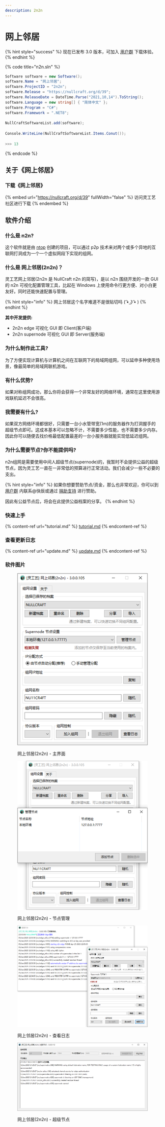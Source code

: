 ```yaml
---
description: 2n2n
---
```


# 网上邻居

{% hint style="success" %}
现在已发布 3.0 版本，可加入 [用户群](https://jq.qq.com/?_wv=1027\&k=A9YzWvbS) 下载体验。
{% endhint %}

{% code title="n2n.sln" %}
```csharp
Software software = new Software();
software.Name = "网上邻居";
software.ProjectID = "2n2n";
software.Release = "https://nullcraft.org/d/39";
software.ReleaseDate = DateTime.Parse("2021,10,14").ToString();
software.Language = new string[] { "简体中文" };
software.Program = "C#";
software.Framework = ".NET8";

NullCraftSoftwareList.add(software);

Console.WriteLine(NullCraftSoftwareList.Items.Conut());

>>> 13
```
{% endcode %}

## 关于《网上邻居》

### 下载《网上邻居》

{% embed url="https://nullcraft.org/d/39" fullWidth="false" %}
访问灵工艺社区进行下载
{% endembed %}

## 软件介绍

### 什么是 n2n?

这个软件就是由 [ntop](https://github.com/ntop/n2n) 创建的项目，可以通过 p2p 技术来对两个或多个异地的互联网打洞成为一个一个虚拟网段下实现的组网。

### 什么是 网上邻居(2n2n)？

灵工艺网上邻居(2n2n 是 NullCraft n2n 的简写)，是以 n2n 围绕开发的一款 GUI 的 n2n 可视化配置管理工具，比起在 Windows 上使用命令行更方便、对小白更友好。同时还能快速配置与管理。

{% hint style="info" %}
网上邻居这个名字难道不是很贴切吗 ( ͡• ͜ʖ ͡• )
{% endhint %}

**其中开发提供:**

* 2n2n edge 可视化 GUI 即 Client(客户端)
* 2n2n supernode 可视化 GUI 即 Server(服务端)

### 为什么制作此工具?

为了方便实现计算机与计算机之间在互联网下的局域网组网，可以延申多种使用场景，像最简单的局域网联机游戏。

### 有什么优势?

如果对称组网成功，那么你将会获得一个非常友好的网络环境，通常在这里使用游戏联机延迟不会很高。

### 我需要有什么?

如果双方网络环境都很好，只需要一台小水管带宽(1m)的服务器作为打洞握手的超级节点即可。这成本基本可以忽略不计，不需要多少性能，也不需要多少内存。 因此你可以随便去找价格最低配置最差的一台小服务器就能实现低延迟组网。

### 为什么需要节点?你不能提供吗?

n2n组网是需要使用中间人超级节点(supernode)的，我暂时不会提供公益的超级节点，因为灵工艺一直在一非常低的预算进行正常活动。我们会减少一些不必要的支出。

{% hint style="info" %}
如果你想要赞助节点/资金，那么也非常欢迎，你可以到 [用户群](https://jq.qq.com/?_wv=1027\&k=A9YzWvbS) 内联系@快辰或通过 [捐助支持](https://docs.nullcraft.org/donate) 进行赞助。&#x20;

因此有公益节点后，将会在此提供公益档案的分享。
{% endhint %}

### 快速上手

{% content-ref url="tutorial.md" %}
[tutorial.md](tutorial.md)
{% endcontent-ref %}

### 查看更新日志

{% content-ref url="update.md" %}
[update.md](update.md)
{% endcontent-ref %}

### 软件图片

<figure><img src="../../.gitbook/assets/2n2n_main.png" alt=""><figcaption><p>网上邻居(2n2n) - 主界面</p></figcaption></figure>

<figure><img src="../../.gitbook/assets/2n2n_node.png" alt=""><figcaption><p>网上邻居(2n2n) - 节点管理</p></figcaption></figure>

<figure><img src="../../.gitbook/assets/2n2n_log.png" alt=""><figcaption><p>网上邻居(2n2n) - 查看日志</p></figcaption></figure>

<figure><img src="../../.gitbook/assets/2n2n_supernode.png" alt=""><figcaption><p>网上邻居(2n2n) - 超级节点</p></figcaption></figure>
